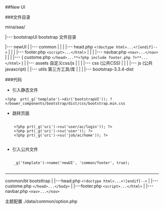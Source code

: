 ##New UI

###文件目录

mina/aaa/

|--- bootstrapUI  bootstrap 文件目录

|--- newUI 
	|
	|--- common
	|	|
	|	|--- head.php  ```<!doctype html>...<![endif]-->```
	|	|
	|	|--- footer.php ```<script>...</html>```
	|	|
	|	|--- navbar.php ```<nav>...</nav>```
	|	|
	|	|--- ( custome.php ```</head>...**<?php include footer.php ?>**...</html>``` )
	|
	|--- assets 自定义css/js
	|	|
	|	|--- css (公共CSS)
	|	|
	|	|--- js  (公共javascript)
	|
	|--- utils 第三方工具/库
	|	|
	|	|--- bootstrap-3.3.4-dist


###代码

+ 引入静态文件

 ```<?php  prt(_g('template')->dir('bootstrapUI')); ?>/bower_components/bootstrap/dist/css/bootstrap.min.css```

+ 跳转页面

```

	<?php prt(_g('uri')->su('user/ac/login')); ?>
	<?php prt(_g('uri')->su('user')); ?>
	<?php prt(_g('uri')->su('job/ac/home')); ?>


```

+ 引入公共文件

```

	_g('template')->name('newUI', 'common/footer', true); 


```

---

common/bt
 bootsttrap
    |
    |---head.php  ```<!doctype html>...<![endif]-->```
    |
    |--- custome.php ```</head>...</body>```
    |
    |---footer.php ```<script>...</html>```
    |
    |--- navbar.php ```<nav>...</nav>```



主题配置 ./data/common/option.php